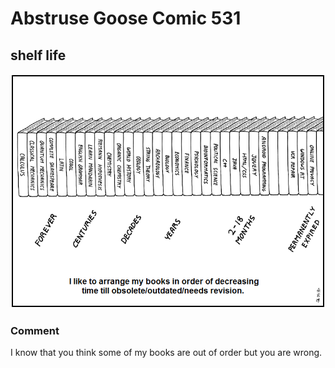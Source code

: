 # Abstruse Goose Comic 531
## shelf life

![image](comics/of_course_all_of_my_comic_books_are_in_the_forever_section.png)
### Comment
I know that you think some of my books are out of order but you are wrong.

